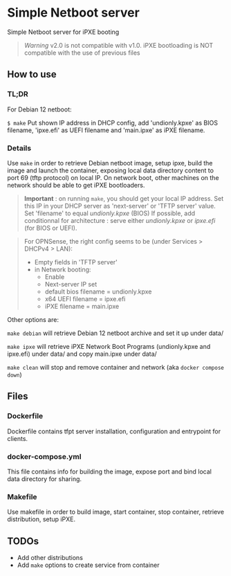 # Simple Netboot server

Simple Netboot server for iPXE booting

> *Warning* v2.0 is not compatible with v1.0.
> iPXE bootloading is NOT compatible with the use of previous files

## How to use

### TL;DR

For Debian 12 netboot:

```$ make```
Put shown IP address in DHCP config, add 'undionly.kpxe' as BIOS filename,
'ipxe.efi' as UEFI filename and 'main.ipxe' as iPXE filename.


### Details

Use ```make``` in order to retrieve Debian netboot image, setup ipxe, build the image and launch the container,
exposing local data directory content to port 69 (tftp protocol) on local IP.
On network boot, other machines on the network should be able to get iPXE bootloaders.

> **Important** :
on running ```make```, you should get your local IP address.
Set this IP in your DHCP server as 'next-server' or 'TFTP server' value.
Set 'filename' to equal _undionly.kpxe_ (BIOS)
If possible, add conditionnal for architecture : serve either _undionly.kpxe_ or _ipxe.efi_
(for BIOS or UEFI).


> For OPNSense, the right config seems to be (under Services > DHCPv4 > LAN):
> - Empty fields in 'TFTP server'
> - in Network booting:
>   - Enable
>   - Next-server IP set
>   - default bios filename = undionly.kpxe
>   - x64 UEFI filename = ipxe.efi
>   - iPXE filename = main.ipxe


Other options are:

```make debian``` will retrieve Debian 12 netboot archive and set it up under data/

```make ipxe``` will retrieve iPXE Network Boot Programs (undionly.kpxe and ipxe.efi) under data/ and copy main.ipxe under data/

```make clean``` will stop and remove container and network (aka ```docker compose down```)



## Files

### Dockerfile

Dockerfile contains tfpt server installation, configuration and entrypoint for clients.

### docker-compose.yml

This file contains info for building the image, expose port and bind local data directory for sharing.

### Makefile

Use makefile in order to build image, start container, stop container, retrieve distribution, setup iPXE.


## TODOs

- Add other distributions
- Add ```make``` options to create service from container
